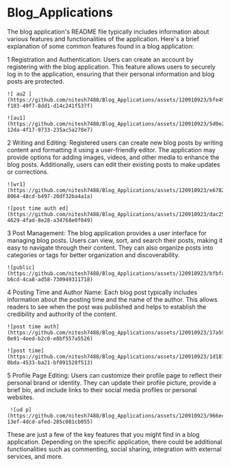 # Blog_Applications

The blog application's README file typically includes information about various features and functionalities of the application.
   Here's a brief explanation of some common features found in a blog application:

   1 Registration and Authentication: Users can create an account by registering with the blog application.
    This feature allows users to securely log in to the application, ensuring that their personal information 
    and blog posts are protected.
    
    ![ au2 ](https://github.com/nitesh7488/Blog_Applications/assets/120910923/bfe49016-f103-49f7-8dd1-d14c241f537f)
    
    ![au1](https://github.com/nitesh7488/Blog_Applications/assets/120910923/5d0e2b46-12da-4f17-9733-235ac5a278e7)


   2 Writing and Editing: Registered users can create new blog posts by writing content and formatting it using a user-friendly editor. 
    The application may provide options for adding images, videos, and other media to enhance the blog posts. Additionally, users can
    edit their existing posts to make updates or corrections.
    
    ![wr1](https://github.com/nitesh7488/Blog_Applications/assets/120910923/e678238f-8064-48cd-b497-20df32ba4a1a)
    
    ![post time auth ed](https://github.com/nitesh7488/Blog_Applications/assets/120910923/dac25cf4-4629-4fad-8e28-a34768e0f049)


   
   3 Post Management: The blog application provides a user interface for managing blog posts. Users can view, sort, and search their posts,
    making it easy to navigate through their content. They can also organize posts into categories or tags for better organization and discoverability.
    
    ![public](https://github.com/nitesh7488/Blog_Applications/assets/120910923/bfbfab7d-b6cd-4ca8-ad58-730949311718)


   4 Posting Time and Author Name: Each blog post typically includes information about the posting time and the name of the author. 
    This allows readers to see when the post was published and helps to establish the credibility and authority of the content.
    
    ![post time auth](https://github.com/nitesh7488/Blog_Applications/assets/120910923/17a590b1-0e91-4eed-b2c0-e8bf557a5526)
    
    ![post time](https://github.com/nitesh7488/Blog_Applications/assets/120910923/1d1872c4-0bda-4533-ba21-bf091528f513)


   5 Profile Page Editing: Users can customize their profile page to reflect their personal brand or identity.
     They can update their profile picture, provide a brief bio, and include links to their social media profiles 
     or personal websites.
     
     ![ud p](https://github.com/nitesh7488/Blog_Applications/assets/120910923/966ecef8-13ef-4dcd-afed-285c081cb055)


These are just a few of the key features that you might find in a blog application. Depending on the specific application, there could be
additional functionalities such as commenting, social sharing, integration with external services, and more.
